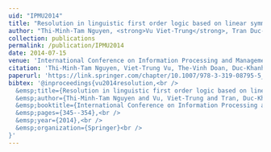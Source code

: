 ```yaml
---
uid: "IPMU2014"
title: "Resolution in linguistic first order logic based on linear symmetrical hedge algebra"
author: "Thi-Minh-Tam Nguyen, <strong>Vu Viet-Trung</strong>, Tran Duc-Khanh and The-Vinh Doan"
collection: publications
permalink: /publication/IPMU2014
date: 2014-07-15
venue: 'International Conference on Information Processing and Management of Uncertainty (IPMU) in Knowledge-Based Systems'
citation: 'Thi-Minh-Tam Nguyen, Viet-Trung Vu, The-Vinh Doan, Duc-Khanh Tran. &quot;Resolution in linguistic first order logic based on linear symmetrical hedge algebra,&quot; In International Conference on Information Processing and Management of Uncertainty (IPMU) in Knowledge-Based Systems, pp. 345-354. Springer, Cham, 2014.'
paperurl: 'https://link.springer.com/chapter/10.1007/978-3-319-08795-5_36'
bibtex: '@inproceedings{vu2014resolution,<br />
  &emsp;title={Resolution in linguistic first order logic based on linear symmetrical hedge algebra},<br />
  &emsp;author={Thi-Minh-Tam Nguyen and Vu, Viet-Trung and Tran, Duc-Khanh and The-Vinh Doan},<br />
  &emsp;booktitle={International Conference on Information Processing and Management of Uncertainty in Knowledge-Based Systems},<br />
  &emsp;pages={345--354},<br />
  &emsp;year={2014},<br />
  &emsp;organization={Springer}<br />
}'
---
```

